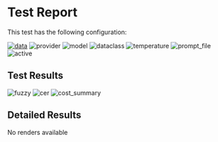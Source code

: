 # Test Report

This test has the following configuration:

<a href="/humanities_data_benchmark/benchmarks/medieval_manuscripts"><img src="https://img.shields.io/badge/data-medieval_manuscripts-lightgrey" alt="data"></a>&nbsp;<img src="https://img.shields.io/badge/provider-mistral-green" alt="provider">&nbsp;<img src="https://img.shields.io/badge/model-pixtral--large--latest-blue" alt="model">&nbsp;<img src="https://img.shields.io/badge/dataclass-Document-purple" alt="dataclass">&nbsp;<img src="https://img.shields.io/badge/temperature-0.0-ffff00" alt="temperature">&nbsp;<img src="https://img.shields.io/badge/prompt_file-prompt.txt-lightgrey" alt="prompt_file">&nbsp;<img src="https://img.shields.io/badge/active-yes-brightgreen" alt="active">

## Test Results
<img src="https://img.shields.io/badge/fuzzy-0.447-brightgreen" alt="fuzzy">&nbsp;<img src="https://img.shields.io/badge/cer-0.604-brightgreen" alt="cer">&nbsp;<img src="https://img.shields.io/badge/cost_summary-{'total_input_tokens': 43656, 'total_output_tokens': 5227, 'total_tokens': 48883, 'input_cost_usd': 0.087312, 'output_cost_usd': 0.031362, 'total_cost_usd': 0.118674, 'pricing_date': '2025--10--24', 'input_price_per_million': 2.0, 'output_price_per_million': 6.0}-brightgreen" alt="cost_summary">&nbsp;

## Detailed Results
No renders available

